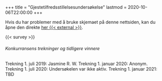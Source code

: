+++
title = "Gjestetilfredsstillelsesundersøkelse"
lastmod = 2020-10-06T22:00:00
+++

Hvis du har problemer med å bruke skjemaet på denne nettsiden, kan du åpne
den direkte [her {{< external >}}](https://forms.gle/pe3y4GiMc9Ee9Feb8).

{{< survey >}}

###### Konkurransens trekninger og tidligere vinnere

Trekning 1. juli 2019: Jasmine R. W.
Trekning 1. januar 2020: Anonym.
Trekning 1. juli 2020: Undersøkelen var ikke aktiv.
Trekning 1. januar 2021: TBD
